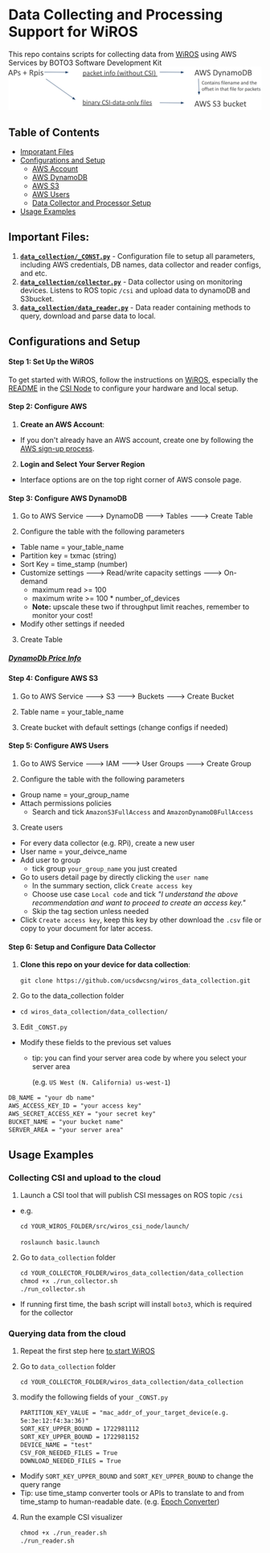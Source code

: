 # Data Collecting and Processing Support for WiROS

This repo contains scripts for collecting data from [WiROS](https://github.com/ucsdwcsng/WiROS) using AWS Services by BOTO3 Software Development Kit
![TODO: insert pipeline](/media/data_pipeline.png)

## Table of Contents

- [Imporatant Files](#important-files)
- [Configurations and Setup](#configurations-and-setup)
    - [AWS Account](#step-2-configure-aws)
    - [AWS DynamoDB](#step-3-configure-aws-dynamodb)
    - [AWS S3](#step-4-configure-aws-s3)
    - [AWS Users](#step-5-configure-aws-users)
    - [Data Collector and Processor Setup](#step-6-setup-and-configure-data-collector)
- [Usage Examples](#usage-examples)

## Important Files:
1. [**`data_collection/_CONST.py`**](/data_collection/_CONST.py) - Configuration file to setup all parameters, including AWS credentials, DB names, data collector and reader configs, and etc. 
2. [**`data_collection/collector.py`**](/data_collection/collector.py) - Data collector using on monitoring devices. Listens to ROS topic `/csi` and upload data to dynamoDB and S3bucket. 
3. [**`data_collection/data_reader.py`**](/data_collection/data_reader.py) - Data reader containing methods to query, download and parse data to local. 

## Configurations and Setup

#### Step 1: Set Up the WiROS
To get started with WiROS, follow the instructions on [WiROS](https://github.com/ucsdwcsng/WiROS), especially the [README](https://github.com/ucsdwcsng/wiros_csi_node/blob/main/README.md) in the [CSI Node](https://github.com/ucsdwcsng/wiros_csi_node) to configure your hardware and local setup.   



#### Step 2: Configure AWS 

1. **Create an AWS Account**:

- If you don't already have an AWS account, create one by following the [AWS sign-up process](https://aws.amazon.com/premiumsupport/knowledge-center/create-and-activate-aws-account/).

2. **Login and Select Your Server Region**

- Interface options are on the top right corner of AWS console page.

#### Step 3: Configure AWS DynamoDB
    
1. Go to AWS Service ---> DynamoDB ---> Tables ---> Create Table


2. Configure the table with the following parameters
- Table name = your_table_name
- Partition key = txmac (string) 
- Sort Key = time_stamp (number)
- Customize settings ---> Read/write capacity settings ---> On-demand
    - maximum read >= 100 
    - maximum write >= 100 * number_of_devices 
    - **Note:** upscale these two if throughput limit reaches, remember to monitor your cost! 
- Modify other settings if needed
3. Create Table

##### [DynamoDb Price Info](https://aws.amazon.com/dynamodb/pricing/on-demand/)

#### Step 4: Configure AWS S3 

1. Go to AWS Service ---> S3 ---> Buckets ---> Create Bucket 

2. Table name = your_table_name

2. Create bucket with default settings (change configs if needed)

#### Step 5: Configure AWS Users 

1. Go to AWS Service ---> IAM ---> User Groups ---> Create Group

2. Configure the table with the following parameters
- Group name = your_group_name
- Attach permissions policies
    - Search and tick `AmazonS3FullAccess` and `AmazonDynamoDBFullAccess`

3. Create users
- For every data collector (e.g. RPi), create a new user 
- User name = your_deivce_name
- Add user to group
    - tick group `your_group_name` you just created
- Go to users detail page by directly clicking the `user name`
    - In the summary section, click `Create access key`
    - Choose use case `Local code` and tick 
*"I understand the above recommendation and want to proceed to create an access key."*
    - Skip the tag section unless needed
- Click `Create access key`, keep this key by other download the `.csv` file or copy to your document for later access. 




#### Step 6: Setup and Configure Data Collector

1. **Clone this repo on your device for data collection**:

    `git clone https://github.com/ucsdwcsng/wiros_data_collection.git`

2. Go to the data_collection folder 

- `cd wiros_data_collection/data_collection/`

3. Edit `_CONST.py`

- Modify these fields to the previous set values
    - tip: you can find your server area code by where you select your server area 
    
       (e.g. `US West (N. California) us-west-1`)
``` 
DB_NAME = "your db name"
AWS_ACCESS_KEY_ID = "your access key"
AWS_SECRET_ACCESS_KEY = "your secret key"
BUCKET_NAME = "your bucket name"
SERVER_AREA = "your server area"
```

## Usage Examples

### Collecting CSI and upload to the cloud

1. Launch a CSI tool that will publish CSI messages on ROS topic `/csi`

- e.g.

    ```
    cd YOUR_WIROS_FOLDER/src/wiros_csi_node/launch/
    
    roslaunch basic.launch
    ```

2. Go to `data_collection` folder

    ```
    cd YOUR_COLLECTOR_FOLDER/wiros_data_collection/data_collection
    chmod +x ./run_collector.sh
    ./run_collector.sh
    ```

- If running first time, the bash script will install `boto3`, which is required for the collector


### Querying data from the cloud

1. Repeat the first step here [to start WiROS](#collecting-csi-and-upload-to-the-cloud)

2. Go to `data_collection` folder

    ```
    cd YOUR_COLLECTOR_FOLDER/wiros_data_collection/data_collection
    ```
3. modify the following fields of your `_CONST.py`

    ```
    PARTITION_KEY_VALUE = "mac_addr_of_your_target_device(e.g. 5e:3e:12:f4:3a:36)"
    SORT_KEY_UPPER_BOUND = 1722981112 
    SORT_KEY_UPPER_BOUND = 1722981152
    DEVICE_NAME = "test"
    CSV_FOR_NEEDED_FILES = True
    DOWNLOAD_NEEDED_FILES = True
    ```
- Modify `SORT_KEY_UPPER_BOUND` and `SORT_KEY_UPPER_BOUND` to change the query range
- Tip: use time_stamp converter tools or APIs to translate to and from time_stamp to human-readable date. (e.g. [Epoch Converter](https://www.epochconverter.com/)) 

4. Run the example CSI visualizer

    ```
    chmod +x ./run_reader.sh
    ./run_reader.sh
    ```